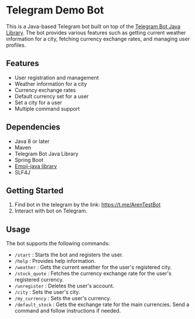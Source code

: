 # Telegram Demo Bot
This is a Java-based Telegram bot built on top of the [Telegram Bot Java Library](https://github.com/rubenlagus/TelegramBots).
The bot provides various features such as getting current weather information for a city, fetching currency exchange rates, and managing user profiles.

## Features
- User registration and management
- Weather information for a city
- Currency exchange rates
- Default currency set for a user
- Set a city for a user
- Multiple command support

## Dependencies
- Java 8 or later
- Maven
- Telegram Bot Java Library
- Spring Boot
- [Emoji-java library](https://github.com/vdurmont/emoji-java)
- SLF4J

## Getting Started
1. Find bot in the telegram by the link: https://t.me/ArenTestBot
2. Interact with bot on Telegram.

## Usage
The bot supports the following commands:
-  `/start` : Starts the bot and registers the user.
-  `/help` : Provides help information.
-  `/weather` : Gets the current weather for the user's registered city.
-  `/stock_quote` : Fetches the currency exchange rate for the user's registered currency.
-  `/unregister` : Deletes the user's account.
-  `/city` : Sets the user's city.
-  `/my_currency` : Sets the user's currency.
-  `/default_stock` : Gets the exchange rate for the main currencies.
   Send a command and follow instructions if needed.

